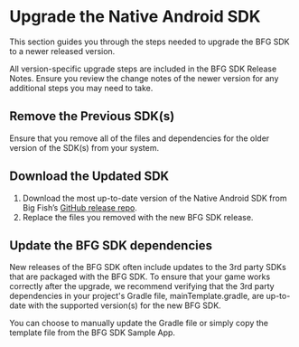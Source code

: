 # Upgrade the Native Android SDK

This section guides you through the steps needed to upgrade the BFG SDK to a newer released version.

All version-specific upgrade steps are included in the BFG SDK Release Notes. Ensure you review the change notes of the newer version for any additional steps you may need to take.

## Remove the Previous SDK(s)

Ensure that you remove all of the files and dependencies for the older version of the SDK(s) from your system.

## Download the Updated SDK

1. Download the most up-to-date version of the Native Android SDK from Big Fish’s [GitHub release repo](https://github.com/bigfishgames-external/sdk-android-releases/releases).  
2. Replace the files you removed with the new BFG SDK release.

## Update the BFG SDK dependencies

New releases of the BFG SDK often include updates to the 3rd party SDKs that are packaged with the BFG SDK. To ensure that your game works correctly after the upgrade, we recommend verifying that the 3rd party dependencies in your project's Gradle file, mainTemplate.gradle, are up-to-date with the supported version(s) for the new BFG SDK. 

You can choose to manually update the Gradle file or simply copy the template file from the BFG SDK Sample App.